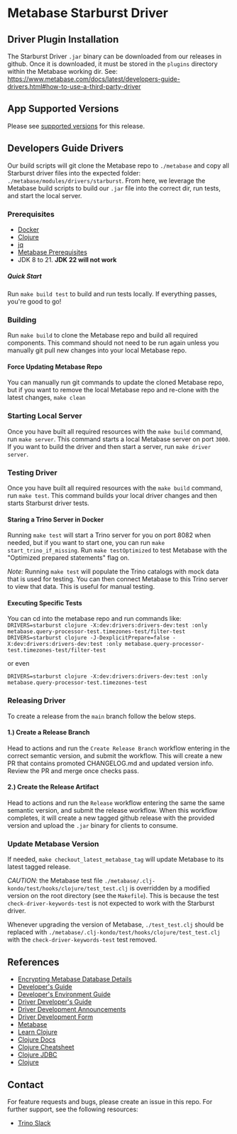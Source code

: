 # Metabase Starburst Driver

## Driver Plugin Installation
The Starburst Driver `.jar` binary can be downloaded from our releases in github. Once it is downloaded, 
it must be stored in the `plugins` directory within the Metabase working dir. See: https://www.metabase.com/docs/latest/developers-guide-drivers.html#how-to-use-a-third-party-driver

## App Supported Versions

Please see [supported versions](app_versions.json) for this release.

## Developers Guide Drivers

Our build scripts will git clone the Metabase repo to `./metabase` and copy all Starburst driver files into the 
expected folder: `./metabase/modules/drivers/starburst`. From here, we leverage the Metabase build scripts to 
build our `.jar` file into the correct dir, run tests, and start the local server.

### Prerequisites
* [Docker](https://www.docker.com/)
* [Clojure](https://clojure.org/guides/install_clojure)
* [jq](https://stedolan.github.io/jq/download/)
* [Metabase Prerequisites](https://www.metabase.com/docs/latest/developers-guide/build#install-the-prerequisites)
* JDK 8 to 21. **JDK 22 will not work**

##### Quick Start
Run `make build test` to build and run tests locally. If everything passes, you're good to go!

### Building
Run `make build` to clone the Metabase repo and build all required components. This command should not need
to be run again unless you manually git pull new changes into your local Metabase repo.

#### Force Updating Metabase Repo
You can manually run git commands to update the cloned Metabase repo, but if you want to remove 
the local Metabase repo and re-clone with the latest changes, `make clean`

### Starting Local Server
Once you have built all required resources with the `make build` command, run `make server`. 
This command starts a local Metabase server on port `3000`. If you want to build the driver and then start a server, run `make driver server`.

### Testing Driver
Once you have built all required resources with the `make build` command, run `make test`. This command builds your local driver changes and then starts Starburst driver tests.

#### Staring a Trino Server in Docker 
Running `make test` will start a Trino server for you on port 8082 when needed, but if you want to start one, you can run `make start_trino_if_missing`. Run `make testOptimized` to test Metabase with the "Optimized prepared statements" flag on.

*Note:* Running `make test` will populate the Trino catalogs with mock data that is used for testing. You can then connect Metabase to this Trino server to view that data. This is useful for manual testing.

#### Executing Specific Tests
You can cd into the metabase repo and run commands like:
`DRIVERS=starburst clojure -X:dev:drivers:drivers-dev:test :only metabase.query-processor-test.timezones-test/filter-test`
`DRIVERS=starburst clojure -J-DexplicitPrepare=false -X:dev:drivers:drivers-dev:test :only metabase.query-processor-test.timezones-test/filter-test`

or even

`DRIVERS=starburst clojure -X:dev:drivers:drivers-dev:test :only metabase.query-processor-test.timezones-test`

### Releasing Driver
To create a release from the `main` branch follow the below steps.

#### 1.) Create a Release Branch
Head to actions and run the `Create Release Branch` workflow entering in the correct semantic version, and submit the workflow. This will create a new PR that contains promoted CHANGELOG.md and updated version info. Review the PR and merge once checks pass.

#### 2.) Create the Release Artifact 
Head to actions and run the `Release` workflow entering the same the same semantic version, and submit the release workflow. When this workflow completes, it will create a new tagged github release with the provided version and upload the `.jar` binary for clients to consume.

### Update Metabase Version
If needed, `make checkout_latest_metabase_tag` will update Metabase to its latest tagged release. 

*CAUTION*: the Metabase test file `./metabase/.clj-kondo/test/hooks/clojure/test_test.clj` is overridden by a modified version on the root directory (see the `Makefile`). This is because the test `check-driver-keywords-test` is not expected to work with the Starburst driver.

Whenever upgrading the version of Metabase, `./test_test.clj` should be replaced with `./metabase/.clj-kondo/test/hooks/clojure/test_test.clj` with the `check-driver-keywords-test` test removed.

## References
* [Encrypting Metabase Database Details](https://www.metabase.com/docs/latest/operations-guide/encrypting-database-details-at-rest.html)
* [Developer's Guide](https://www.metabase.com/docs/latest/developers-guide/start.html)
* [Developer's Environment Guide](https://www.metabase.com/docs/latest/developers-guide/devenv.html)
* [Driver Developer's Guide](https://www.metabase.com/docs/latest/developers-guide-drivers.html#driver-development)
* [Driver Development Announcements](https://www.metabase.com/docs/latest/developers-guide-drivers.html#driver-development-announcements)
* [Driver Development Form](https://discourse.metabase.com/c/driver-development)
* [Metabase](https://www.metabase.com/)
* [Learn Clojure](https://clojure.org/guides/learn/clojure)
* [Clojure Docs](https://clojuredocs.org/clojure.core)
* [Clojure Cheatsheet](https://clojure.org/api/cheatsheet)
* [Clojure JDBC](https://clojure-doc.org/articles/ecosystem/java_jdbc/using_sql/)
* [Clojure](https://clojure.org/index)

## Contact
For feature requests and bugs, please create an issue in this repo. For further support, see the following resources:
* [Trino Slack](https://trino.io/slack.html)
